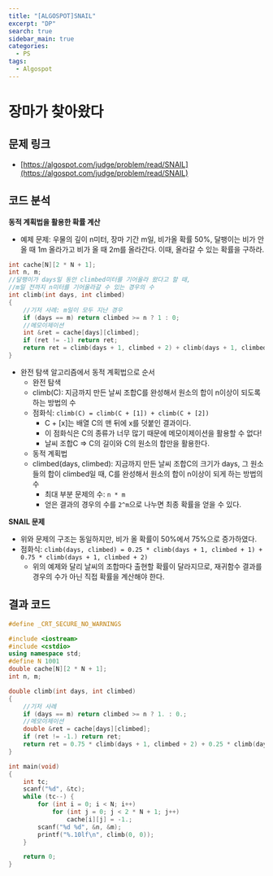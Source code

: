 ```yaml
---
title: "[ALGOSPOT]SNAIL"
excerpt: "DP"
search: true
sidebar_main: true
categories:
  - PS
tags:
  - Algospot
---
```


# 장마가 찾아왔다

## 문제 링크
- [https://algospot.com/judge/problem/read/SNAIL](https://algospot.com/judge/problem/read/SNAIL)

## 코드 분석
**동적 계획법을 활용한 확률 계산**
- 예제 문제: 우물의 깊이 n미터, 장마 기간 m일, 비가올 확률 50%, 달팽이는 비가 안올 때 1m 올라가고 비가 올 때 2m를 올라간다. 이때, 올라갈 수 있는
확률을 구하라.

```cpp
int cache[N][2 * N + 1];
int n, m;
//달팽이가 days일 동안 climbed미터를 기어올라 왔다고 할 때,
//m일 전까지 n미터를 기어올라갈 수 있는 경우의 수
int climb(int days, int climbed)
{
	//기저 사례: m일이 모두 지난 경우
	if (days == m) return climbed >= n ? 1 : 0;
	//메모이제이션
	int &ret = cache[days][climbed];
	if (ret != -1) return ret;
	return ret = climb(days + 1, climbed + 2) + climb(days + 1, climbed + 1);
}
```

- 완전 탐색 알고리즘에서 동적 계획법으로 순서
  - 완전 탐색
  - climb(C): 지금까지 만든 날씨 조합C를 완성해서 원소의 합이 n이상이 되도록 하는 방법의 수
  - 점화식: ```climb(C) = climb(C + [1]) + climb(C + [2])```
    - C + [x]는 배열 C의 맨 뒤에 x를 덧붙인 결과이다.
    - 이 점화식은 C의 종류가 너무 많기 때문에 메모이제이션을 활용할 수 없다!
    - 날씨 조합C => C의 길이와 C의 원소의 합만을 활용한다.
  - 동적 계획법
  - climbed(days, climbed): 지금까지 만든 날씨 조합C의 크기가 days, 그 원소들의 합이 climbed일 때, C를 완성해서 원소의 합이 n이상이 되게 하는
  방법의 수
    - 최대 부분 문제의 수: ```n * m```
    - 얻은 결과의 경우의 수를 ```2^m```으로 나누면 최종 확률을 얻을 수 있다.

**SNAIL 문제**
- 위와 문제의 구조는 동일하지만, 비가 올 확률이 50%에서 75%으로 증가하였다.
- 점화식: ```climb(days, climbed) = 0.25 * climb(days + 1, climbed + 1) + 0.75 * climb(days + 1, climbed + 2)```
  - 위의 예제와 달리 날씨의 조합마다 출현할 확률이 달라지므로, 재귀함수 결과를 경우의 수가 아닌 직접 확률을 계산해야 한다.

## 결과 코드

```cpp
#define _CRT_SECURE_NO_WARNINGS

#include <iostream>
#include <cstdio>
using namespace std;
#define N 1001
double cache[N][2 * N + 1];
int n, m;

double climb(int days, int climbed)
{
	//기저 사례
	if (days == m) return climbed >= n ? 1. : 0.;
	//메모이제이션
	double &ret = cache[days][climbed];
	if (ret != -1.) return ret;
	return ret = 0.75 * climb(days + 1, climbed + 2) + 0.25 * climb(days + 1, climbed + 1);
}

int main(void)
{
	int tc;
	scanf("%d", &tc);
	while (tc--) {
		for (int i = 0; i < N; i++)
			for (int j = 0; j < 2 * N + 1; j++)
				cache[i][j] = -1.;
		scanf("%d %d", &n, &m);
		printf("%.10lf\n", climb(0, 0));
	}

	return 0;
}
```
